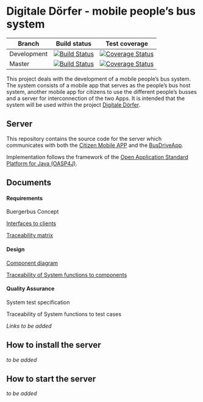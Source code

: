 # Digitale Dörfer - mobile people’s bus system

|Branch|Build status|Test coverage|
|---|---|---|
|Development|[![Build Status](https://travis-ci.org/GSE-Project/SS2016-group1.svg?branch=developmentIt3)](https://travis-ci.org/GSE-Project/SS2016-group1)|[![Coverage Status](https://coveralls.io/repos/github/GSE-Project/SS2016-group1/badge.svg?branch=developmentIt3)](https://coveralls.io/github/GSE-Project/SS2016-group1?branch=developmentIt3)|
|Master|[![Build Status](https://travis-ci.org/GSE-Project/SS2016-group1.svg?branch=master)](https://travis-ci.org/GSE-Project/SS2016-group1)|[![Coverage Status](https://coveralls.io/repos/github/GSE-Project/SS2016-group1/badge.svg?branch=master)](https://coveralls.io/github/GSE-Project/SS2016-group1?branch=master)|

This project deals with the development of a mobile people’s bus system. The system consists of a mobile app that serves as the people’s bus host system, another mobile app for citizens to use the different people’s busses and a server for interconnection of the two Apps. It is intended that the system will be used within the project [Digitale Dörfer](http://www.digitale-doerfer.de).

## Server ##

This repository contains the source code for the server which communicates with both the [Citizen Mobile APP](https://github.com/GSE-Project/SS2016-group2) and the [BusDriveApp](https://github.com/GSE-Project/SS2016-group3).

Implementation follows the framework of the [Open Application Standard Platform for Java (OASP4J)](http://oasp.github.io/oasp4j/oasp4j_overview.html).

## Documents ##

#### Requirements ####
Buergerbus Concept

[Interfaces to clients](https://github.com/GSE-Project/SS2016-group1/wiki/Server-interfaces)

[Traceability matrix](https://github.com/GSE-Project/SS2016-group1/blob/master/Documentation/Traceability%20matrix.pdf)

#### Design ####
[Component diagram](https://github.com/GSE-Project/SS2016-group1/blob/master/Documentation/Component%20Diagram.jpg)

[Traceability of System functions to components](https://github.com/GSE-Project/SS2016-group1/blob/master/Documentation/Traceability%20SF%20to%20components.pdf)

#### Quality Assurance ####
System test specification

Traceability of System functions to test cases

*Links to be added*

## How to install the server ##

*to be added*

## How to start the server ##

*to be added*
